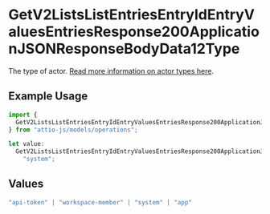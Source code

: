 # GetV2ListsListEntriesEntryIdEntryValuesEntriesResponse200ApplicationJSONResponseBodyData12Type

The type of actor. [Read more information on actor types here](/docs/actors).

## Example Usage

```typescript
import {
  GetV2ListsListEntriesEntryIdEntryValuesEntriesResponse200ApplicationJSONResponseBodyData12Type,
} from "attio-js/models/operations";

let value:
  GetV2ListsListEntriesEntryIdEntryValuesEntriesResponse200ApplicationJSONResponseBodyData12Type =
    "system";
```

## Values

```typescript
"api-token" | "workspace-member" | "system" | "app"
```